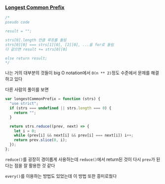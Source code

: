 ### [Longest Common Prefix](https://leetcode.com/problems/longest-common-prefix/)

```js
/*
pseudo code

result = "";

strs[0].length 만큼 루프를 돌림
strs[0][0] === strs[1][0], [2][0], ...을 for로 돌림
다 같으면 result += strs[0][0]

else return result;
*/
```

나는 거의 대부분의 것들이 big O notation에서 `O(n ** 2)`정도 수준에서 문제를 해결하고 있다

다른 사람의 풀이를 보면

```js
var longestCommonPrefix = function (strs) {
  "use strict";
  if (strs === undefined || strs.length === 0) {
    return "";
  }

  return strs.reduce((prev, next) => {
    let i = 0;
    while (prev[i] && next[i] && prev[i] === next[i]) i++;
    return prev.slice(0, i);
  });
};
```

`reduce()`를 굉장히 경이롭게 사용하는데 `reduce()`에서 return된 것이 다시 `prev`가 된다는 점을 잘 활용한 것 같다

`every()`를 이용하는 방법도 있었는데 이 방법 또한 흥미로웠다
